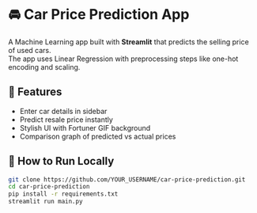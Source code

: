 # 🚘 Car Price Prediction App

A Machine Learning app built with **Streamlit** that predicts the selling price of used cars.  
The app uses Linear Regression with preprocessing steps like one-hot encoding and scaling.

## 🔹 Features
- Enter car details in sidebar
- Predict resale price instantly
- Stylish UI with Fortuner GIF background
- Comparison graph of predicted vs actual prices

## 🔹 How to Run Locally
```bash
git clone https://github.com/YOUR_USERNAME/car-price-prediction.git
cd car-price-prediction
pip install -r requirements.txt
streamlit run main.py
